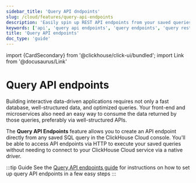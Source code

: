 ```yaml
---
sidebar_title: 'Query API dndpoints'
slug: /cloud/features/query-api-endpoints
description: 'Easily spin up REST API endpoints from your saved queries'
keywords: ['api', 'query api endpoints', 'query endpoints', 'query rest api']
title: 'Query API endpoints'
doc_type: 'guide'
---
```


import {CardSecondary} from '@clickhouse/click-ui/bundled';
import Link from '@docusaurus/Link'

# Query API endpoints

Building interactive data-driven applications requires not only a fast database, well-structured data, and optimized queries.
Your front-end and microservices also need an easy way to consume the data returned by those queries, preferably via well-structured APIs.

The **Query API Endpoints** feature allows you to create an API endpoint directly from any saved SQL query in the ClickHouse Cloud console.
You'll be able to access API endpoints via HTTP to execute your saved queries without needing to connect to your ClickHouse Cloud service via a native driver.

:::tip Guide
See the [Query API endpoints guide](/cloud/get-started/query-endpoints) for instructions on how to set up
query API endpoints in a few easy steps
:::